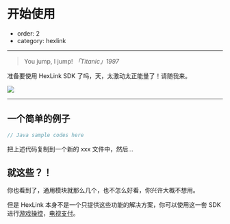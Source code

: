 # 开始使用

- order: 2
- category: hexlink

---

> You jump, I jump!   *「Titanic」1997*

准备要使用 HexLink SDK 了吗，天，太激动太正能量了！请随我来。

![](https://i.alipayobjects.com/e/201303/2P3fLYiHrA.jpg)

---

## 一个简单的例子

```java
// Java sample codes here
```

把上述代码复制到一个新的 xxx 文件中，然后...

## 就这些？！

你也看到了，通用模块就那么几个，也不怎么好看，你兴许大概不想用。

但是 HexLink 本身不是一个只提供这些功能的解决方案，你可以使用这一套 SDK 进行[游戏操控](/docs/control.html)，[电视支付](/docs/payment.html)。
